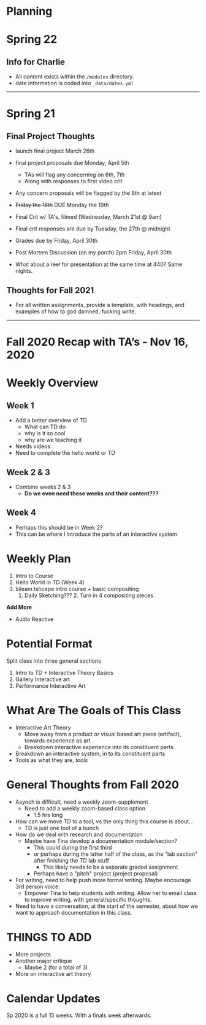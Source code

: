 # Planning

# Spring 22

## Info for Charlie

- All content exists within the `/modules` directory.
- date information is coded into `_data/dates.yml`



---

# Spring 21

## Final Project Thoughts

- launch final project March 26th
- final project proposals due Monday, April 5th
  - TAs will flag any concerning on 6th, 7th
  - Along with responses to first video crit
- Any concern proposals will be flagged by the 8th at latest
- ~~Friday the 16th~~ DUE Monday the 19th
- Final Crit w/ TA's, filmed (Wednesday, March 21st @ 9am)
- Final crit responses are due by Tuesday, the 27th @ midnight
- Grades due by Friday, April 30th
- Post Mortem Discussion (on my porch) 2pm Friday, April 30th


- What about a reel for presentation at the same time at 440? Same nights.


## Thoughts for Fall 2021

- For all written assignments, provide a template, with headings, and examples of how to god damned, fucking write.


---

# Fall 2020 Recap with TA’s - Nov 16, 2020

# Weekly Overview

## Week 1
- Add a better overview of TD
	- What can TD do
	- why is it so cool
	- why are we teaching it
- Needs videos
- Need to complete the hello world or TD

## Week 2 & 3
- Combine weeks 2 & 3
	- **Do we even need these weeks and their content???**

## Week 4
- Perhaps this should be in Week 2?
- This can be where I introduce the parts of an interactive system

# Weekly Plan

1. Intro to Course
2. Hello World in TD (Week 4)
3. bileam tshcepe intro course + basic compositing
	1. Daily Sketching???
		2. Turn in 4 compositing pieces

**Add More**

- Audio Reactive



# Potential Format

Split class into three general sections

1. Intro to TD + Interactive Theory Basics
2. Gallery Interactive art
3. Performance Interactive Art




# What Are The Goals of This Class

- Interactive Art Theory
	- Move away from a product or visual based art piece (artifact), towards experience as art
	- Breakdown interactive experience into its constituent parts
- Breakdown an interactive system, in to its constituent parts
- Tools as what they are, _tools_







# General Thoughts from Fall 2020

- Asynch is difficult, need a weekly zoom-supplement
	- Need to add a weekly zoom-based class option
		- 1.5 hrs long
- How can we move TD to a tool, vs the only thing this course is about...
	- TD is just one tool of a bunch
- How do we deal with research and documentation
	- Maybe have Tina develop a documentation module/section?
		- This could during the first third
		- or perhaps during the latter half of the class, as the "lab section" after finishing the TD lab stuff
			- This likely needs to be a separate graded assignment
		- Perhaps have a "pitch" project (project proposal)
- For writing, need to help push more formal writing. Maybe encourage 3rd person voice.
	- Empower Tina to help students with writing. Allow her to email class to improve writing, with general/specific thoughts.
- Need to have a conversation, at the start of the semester, about how we want to approach documentation in this class.

# THINGS TO ADD
- More projects
- Another major critique
	- Maybe 2 (for a total of 3)
- More on interactive art theory




# Calendar Updates

Sp 2020 is a full 15 weeks. With a finals week afterwards.
